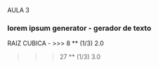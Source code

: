 AULA 3

### lorem ipsum generator - gerador de texto

RAIZ CUBICA - >>> 8 ** (1/3)
2.0
>>> 27 ** (1/3)
3.0
